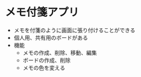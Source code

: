 # メモ付箋アプリ
- メモを付箋のように画面に張り付けることができる
- 個人用、共有用のボードがある
- 機能
    - メモの作成、削除、移動、編集
    - ボードの作成、削除
    - メモの色を変える